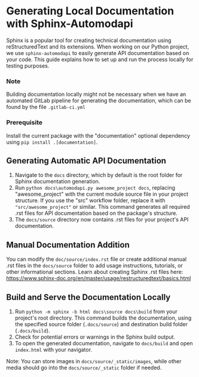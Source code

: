 # Generating Local Documentation with Sphinx-Automodapi

Sphinx is a popular tool for creating technical documentation using reStructuredText and its extensions.
When working on our Python project, we use `sphinx-automodapi` to easily generate API documentation based on your code. This guide explains how to set up and run the process locally for testing purposes.

### Note
Building documentation locally might not be necessary when we have an automated GitLab pipeline for generating the documentation, which can be found by the file `.gitlab-ci.yml`

### Prerequisite
Install the current package with the "documentation" optional dependency using `pip install .[documentation]`.

## Generating Automatic API Documentation
1. Navigate to the `docs` directory, which by default is the root folder for Sphinx documentation generation.
2. Run `python docs\automodapi.py awesome_project docs`, replacing "awesome_project" with the current module source file in your project structure. If you use the "src" workflow folder, replace it with `"src/awesome_project"` or similar. This command generates all required .rst files for API documentation based on the package's structure.
3. The `docs/source` directory now contains .rst files for your project's API documentation.

## Manual Documentation Addition

You can modify the `doc/source/index.rst` file or create additional manual .rst files in the `docs/source` folder to add usage instructions, tutorials, or other informational sections. Learn about creating Sphinx .rst files here: https://www.sphinx-doc.org/en/master/usage/restructuredtext/basics.html

## Build and Serve the Documentation Locally

1. Run `python -m sphinx -b html docs\source docs\build` from your project's root directory. This command builds the documentation, using the specified source folder (`.docs/source`) and destination build folder (`.docs/build`).
2. Check for potential errors or warnings in the Sphinx build output.
3. To open the generated documentation, navigate to `docs/build` and open `index.html` with your navigator.

Note: You can store images in `docs/source/_static/images`, while other media should go into the `docs/source/_static` folder if needed.
